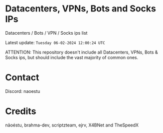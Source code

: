 # Datacenters, VPNs, Bots and Socks IPs
 
Datacenters / Bots / VPN / Socks ips list

Latest update: `Tuesday 06-02-2024 12:00:24 UTC` 

ATTENTION: This repository doesn't include all Datacenters, VPNs, Bots & Socks ips, 
but should include the vast majority of common ones.

# Contact
Discord: naoestu

# Credits
nãoéstu, brahma-dev, scriptzteam, ejrv, X4BNet and TheSpeedX
